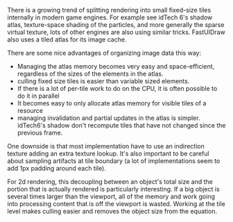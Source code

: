 There is a growing trend of splitting rendering into small fixed-size tiles internally in modern game engines. For example see idTech 6's shadow atlas, texture-space shading of the particles, and more generally the sparse virtual texture, lots of other engines are also using similar tricks. FastUIDraw also uses a tiled atlas for its image cache.

There are some nice advantages of organizing image data this way:

-   Managing the atlas memory becomes very easy and space-efficient, regardless of the sizes of the elements in the atlas.
-   culling fixed size tiles is easier than variable sized elements.
-   If there is a lot of per-tile work to do on the CPU, it is often possible to do it in parallel
-   It becomes easy to only allocate atlas memory for visible tiles of a resource
-   managing invalidation and partial updates in the atlas is simpler. idTech6's shadow don't recompute tiles that have not changed since the previous frame.

One downside is that most implementation have to use an indirection texture adding an extra texture lookup. It's also important to be careful about sampling artifacts at tile boundary (a lot of implementations seem to add 1px padding around each tile).

For 2d rendering, this decoupling between an object's total size and the portion that is actually rendered is particularly interesting. If a big object is several times larger than the viewport, all of the memory and work going into processing content that is off the viewport is wasted. Working at the tile level makes culling easier and removes the object size from the equation.